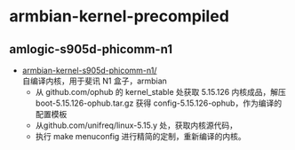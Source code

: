 # armbian-kernel-precompiled  

## amlogic-s905d-phicomm-n1  
* [armbian-kernel-s905d-phicomm-n1/](https://github.com/osnosn/armbian-kernel-precompiled/tree/main/armbian-kernel-s905d-phicomm-n1/)  
  自编译内核，用于斐讯 N1 盒子，armbian  
  * 从 github.com/ophub 的 kernel_stable 处获取 5.15.126 内核成品，解压 boot-5.15.126-ophub.tar.gz 获得 config-5.15.126-ophub，作为编译的配置模板  
  * 从github.com/unifreq/linux-5.15.y 处，获取内核源代码，  
  * 执行 make menuconfig 进行精简的定制，重新编译的内核。  

